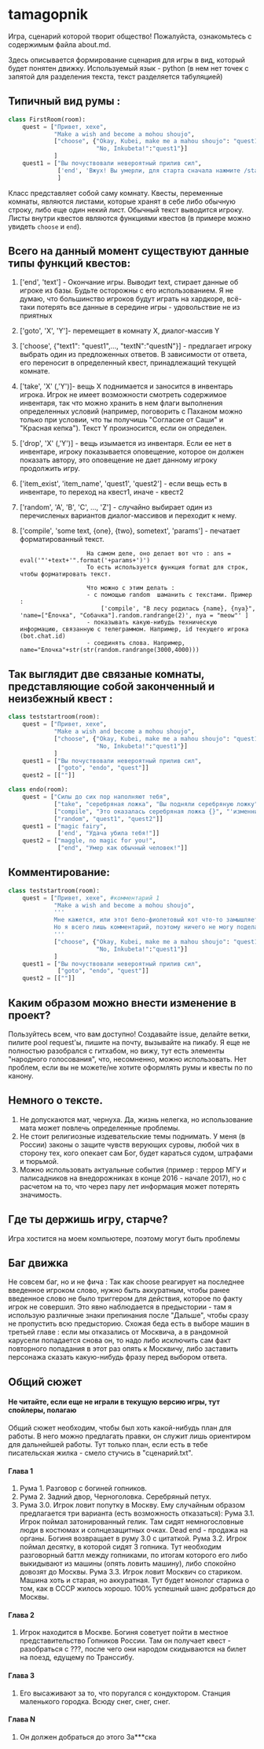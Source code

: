 # tamagopnik

Игра, сценарий которой творит общество!
Пожалуйста, ознакомьтесь с содержимым файла about.md.

Здесь описывается формирование сценария для игры в вид, который будет понятен движку. Используемый язык - python (в нем нет точек с запятой для разделения текста, текст разделяется табуляцией)

## Типичный вид румы :

````python
class FirstRoom(room):
    quest = ["Привет, хехе",
             "Make a wish and become a mohou shoujo",
             ["choose", {"Okay, Kubei, make me a mahou shoujo": "quest1",
                         "No, Inkubeta!":"quest1"}]
             ]
    quest1 = ["Вы почуствовали невероятный прилив сил",
              ['end', 'Вжух! Вы умерли, для старта сначала нажмите /start']
              ]
````
    
Класс представляет собой саму комнату. Квесты, переменные комнаты, являются листами, которые хранят в себе либо обычную строку, либо еще один некий лист.
Обычный текст выводится игроку. Листы внутри квестов являются функциями квестов (в примере можно увидеть `choose` и `end`).

## Всего на данный момент существуют данные типы функций квестов:

1. ['end', 'text'] - Окончание игры. Выводит text, стирает данные об игроке из базы. Будьте осторожны с его использованием. Я не думаю, что большинство игроков будут играть на хардкоре, всё-таки потерять все данные в середине игры - удовольствие не из приятных
2. ['goto', 'X', 'Y']- перемещает в комнату X, диалог-массив Y
3. ['сhoose', {"text1": "quest1",..., "textN":"questN"}] - предлагает игроку выбрать один из предложенных ответов. В зависимости от ответа, его переносит в определенный квест, принадлежащий текущей комнате.
4. ['take', 'X' (,'Y')]- вещь X поднимается и заносится в инвентарь игрока. Игрок не имеет возможности смотреть содержимое инвентаря, так что можно хранить в нем флаги выполнения определенных условий (например, поговорить с Паханом можно только при условии, что ты получишь "Согласие от Саши" и "Красная кепка"). Текст Y произносится, если он определен.
5. ['drop', 'X' (,'Y')] - вещь изымается из инвентаря. Если ее нет в инвентаре, игроку показывается оповещение, которое он должен показать автору, это оповещение не дает данному игроку продолжить игру.
6. ['item_exist', 'item_name', 'quest1', 'quest2'] - если вещь есть в инвентаре, то переход на квест1, иначе - квест2
7. ['random', 'A', 'B', 'C', ..., 'Z'] - случайно выбирает один из перечисленых вариантов диалог-массивов и переходит к нему.
8. ['compile', 'some text, {one}, {two}, sometext', 'params'] - печатает форматированный текст.

                          На самом деле, оно делает вот что : ans = eval('"'+text+'".format('+params+')')
                          То есть используется функция format для строк, чтобы форматировать текст.
                          
                          Что можно с этим делать :
                          - с помощью random  шаманить с текстами. Пример :
                              ['compile', "В лесу родилась {name}, {nya}", 'name=["Ёлочка", "Собачка"].random.randrange(2)', nya = "meow"' ]
                          - показывать какую-нибудь техническую информацию, связанную с телеграммом. Например, id текущего игрока (bot.chat.id)
                          - соединять слова. Например, name="Елочка"+str(str(random.randrange(3000,4000)))
                          
                          
## Так выглядит две связаные комнаты, представляющие собой законченный и неизбежный квест :
````python
class teststartroom(room):
    quest = ["Привет, хехе",
             "Make a wish and become a mohou shoujo",
             ["choose", {"Okay, Kubei, make me a mahou shoujo": "quest1",
                         "No, Inkubeta!":"quest1"}]
             ]
    quest1 = ["Вы почуствовали невероятный прилив сил",
              ["goto", "endo", "quest"]]
    quest2 = [[""]]

class endo(room):
    quest = ["Силы до сих пор наполняют тебя",
             ["take", "серебряная ложка", "Вы подняли серебряную ложку"],
             ["compile", "Это оказалась серебряная ложка {}", "'изменника'"],
             ["random", "quest1", "quest2"]]
    quest1 = ["magic fairy",
              ['end', "Удача убила тебя!"]]
    quest2 = ["maggle, no magic for you!",
              ["end", "Умер как обычный человек!"]]
````

## Комментирование:
````python
class teststartroom(room):
    quest = ["Привет, хехе", #комментарий 1
             "Make a wish and become a mohou shoujo",
             '''
             Мне кажется, или этот бело-фиолетовый кот что-то замышляет
             Но я всего лишь комментарий, поэтому ничего не могу поделать
             '''
             ["choose", {"Okay, Kubei, make me a mahou shoujo": "quest1",
                         "No, Inkubeta!":"quest1"}]
             ]
    quest1 = ["Вы почуствовали невероятный прилив сил",
              ["goto", "endo", "quest"]]
    quest2 = [[""]]
````

## Каким образом можно внести изменение в проект?
Пользуйтесь всем, что вам доступно!
Создавайте issue, делайте ветки, пилите pool request'ы, пишите на почту, вызывайте на пикабу. Я еще не полностью разобрался с гитхабом, но вижу, тут есть элементы "народного голосования", что, несомненно, можно использовать. Нет проблем, если вы не можете/не хотите оформлять румы и квесты по по канону.

## Немного о тексте.
1. Не допускаются мат, чернуха. Да, жизнь нелегка, но использование мата может повлечь определенные проблемы.
2. Не стоит религиозные издевательские темы поднимать. У меня (в России) законы о защите чувств верующих суровы, любой чих в сторону тех, кого опекает сам Бог, будет караться судом, штрафами и тюрьмой.
3. Можно использовать актуальные события (пример : террор МГУ и палисадников на внедорожниках в конце 2016 - начале 2017), но с расчетом на то, что через пару лет информация может потерять значимость.

## Где ты держишь игру, старче?
 Игра хостится на моем компьютере, поэтому могут быть проблемы

## Баг движка
 Не совсем баг, но и не фича :
 Так как choose реагирует на последнее введенное игроком слово, нужно быть аккуратным, чтобы ранее введенное слово не было триггером для действия, которое по факту игрок не совершил. Это явно наблюдается в предыстории - там я использую различные знаки препинания после "Дальше", чтобы сразу не пропустить всю предысторию. Схожая беда есть в выборе машин в третьей главе : если мы отказались от Москвича, а в рандомной карусели попадается снова он, то надо либо исключить сам факт повторного попадания в этот раз опять к Москвичу, либо заставить персонажа сказать какую-нибудь фразу перед выбором ответа.

## Общий сюжет
#### Не читайте, если еще не играли в текущую версию игры, тут спойлеры, полагаю
Общий сюжет необходим, чтобы был хоть какой-нибудь план для работы. В него можно предлагать правки, он служит лишь ориентиром для дальнейшей работы. Тут только план, если есть в тебе писательская жилка - смело стучись в "сценарий.txt".
#### Глава 1
1. Рума 1. Разговор с богиней гопников.
2. Рума 2. Задний двор, Черноголовка. Серебряный петух.
3. Рума 3.0. Игрок ловит попутку в Москву. Ему случайным образом предлагается три варианта (есть возможность отказаться):
   Рума 3.1. Игрок поймал затонированный гелик. Там сидят немногословные люди в костюмах и солнцезащитных очках. Dead end - продажа на органы. Богиня возвращает в руму 3.0 с цитаткой.
   Рума 3.2. Игрок поймал десятку, в которой сидят 3 гопника. Тут необходим разговорный баттл между гопниками, по итогам которого его либо выкидывают из машины (опять ловить машину), либо спокойно довозят до Москвы.
   Рума 3.3. Игрок ловит Москвич со стариком. Машина хоть и старая, но аккуратная. Тут будет монолог старика о том, как в СССР жилось хорошо. 100% успешный шанс добраться до Москвы.
   
#### Глава 2
1. Игрок находится в Москве. Богиня советует пойти в местное представительство Гопников России. Там он получает квест - разобраться с ???, после чего они народом скидываются на билет на поезд, едущему по Транссибу.

#### Глава 3
1. Его высаживают за то, что поругался с кондуктором. Станция маленького городка. Всюду снег, снег, снег.


#### Глава N
1. Он должен добраться до этого За***ска
